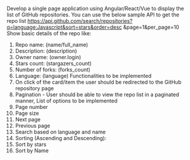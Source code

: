 Develop a single page application using Angular/React/Vue to display the list of GitHub
repositories. You can use the below sample API to get the repo list
<https://api.github.com/search/repositories?q=language:Javascript&sort=stars&order=desc>
&page=1&per_page=10
Show basic details of the repo like:

1) Repo name: (name/full_name)
2) Description: (description)
3) Owner name: (owner.login)
4) Stars count: (stargazers_count)
5) Number of forks: (forks_count)
6) Language: (language)
Functionalities to be implemented
1) On click of the card/item the user should be redirected to the GitHub repository
page
2) Pagination - User should be able to view the repo list in a paginated manner, List
of options to be implemented
1) Page number
2) Page size
3) Next page
4) Previous page
3) Search based on language and name
4) Sorting (Ascending and Descending):
1) Sort by stars
2) Sort by Name